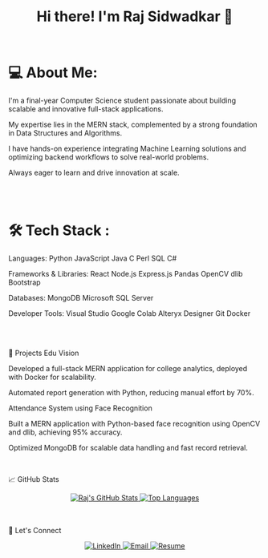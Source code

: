 <div align="center">
<br>
<br>
<h1>Hi there! I'm Raj Sidwadkar 👋</h1>
</div>

<br>

<h1>💻 About Me:</h1>
I'm a final-year Computer Science student passionate about building scalable and innovative full-stack applications.

My expertise lies in the MERN stack, complemented by a strong foundation in Data Structures and Algorithms.

I have hands-on experience integrating Machine Learning solutions and optimizing backend workflows to solve real-world problems.

Always eager to learn and drive innovation at scale.

<br>

<br>

<h1>🛠️ Tech Stack :</h1>

Languages:
Python JavaScript Java C Perl SQL C#

Frameworks & Libraries:
React Node.js Express.js Pandas OpenCV dlib Bootstrap

Databases:
MongoDB Microsoft SQL Server

Developer Tools:
Visual Studio Google Colab Alteryx Designer Git Docker

<br>

<br>

🚀 Projects
Edu Vision

Developed a full-stack MERN application for college analytics, deployed with Docker for scalability.

Automated report generation with Python, reducing manual effort by 70%.

Attendance System using Face Recognition

Built a MERN application with Python-based face recognition using OpenCV and dlib, achieving 95% accuracy.

Optimized MongoDB for scalable data handling and fast record retrieval.
<br>

<br>

📈 GitHub Stats
<div align="center">
<a href="https://github.com/RajSidwadkar">
<img src="https://github-readme-stats.vercel.app/api?username=RajSidwadkar&show_icons=true&theme=dark" alt="Raj's GitHub Stats">
<img src="https://github-readme-stats.vercel.app/api/top-langs/?username=RajSidwadkar&layout=compact&theme=dark" alt="Top Languages">
</a>
</div>

<br>

<br>

🤝 Let's Connect
<p align="center">
<a href="https://www.linkedin.com/in/raj-sidwadkar">
<img src="https://img.shields.io/badge/LinkedIn-0A66C2?style=for-the-badge&logo=linkedin&logoColor=white" alt="LinkedIn">
</a>
<a href="mailto:rajsidwadkar777@gmail.com">
<img src="https://img.shields.io/badge/Email-D14836?style=for-the-badge&logo=gmail&logoColor=white" alt="Email">
</a>
<a href="https://your-resume-link.com">
<img src="https://img.shields.io/badge/Resume-0077B5?style=for-the-badge&logo=adobeacrobatreader&logoColor=white" alt="Resume">
</a>
</p>


